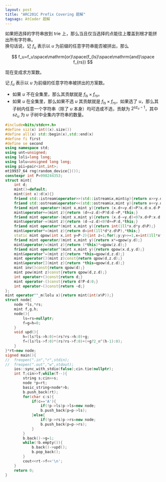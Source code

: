 ```yaml
---
layout: post
title: "ARC201C Prefix Covering 题解"
tagsags: AtCoder 题解
---
```


如果把选择的字符串放到 trie 上，那么当且仅当选择的点能往上覆盖到根才能拼出所有字符串。  
换句话说，记 $f_u$ 表示以 $u$ 为前缀的任意字符串能否被拼出，那么

$$
f_u=f_u\space\mathrm{or}\space(f_{ls}\space\mathrm{and}\space f_{rs})
$$

现在变成求方案数。

记 $f_u$ 表示以 $u$ 为前缀的任意字符串被拼出的方案数。
- 如果 $u$ 不在全集里，那么其贡献就是 $f_{ls}\times f_{rs}$。
- 如果 $u$ 在全集里，那么如果不选 $u$ 其贡献就是 $f_{ls}\times f_{rs}$，如果选了 $u$，那么其子树内任意一个字符串（除了 $u$ 本身）均可选或不选，贡献为 $2^{sz_u-1}$，其中 $sz_u$ 为 $u$ 子树中全集内字符串的数量。

```cpp
#include<bits/stdc++.h>
#define siz(x) int((x).size())
#define all(x) std::begin(x),std::end(x)
#define fi first
#define se second
using namespace std;
using unt=unsigned;
using loli=long long;
using lolu=unsigned long long;
using pii=pair<int,int>;
mt19937_64 rng(random_device{}());
constexpr int P=998244353;
struct mint{
	int d;
	mint()=default;
	mint(int x):d(x){}
	friend std::istream&operator>>(std::istream&x,mint&y){return x>>y.d;}
	friend std::ostream&operator<<(std::ostream&x,mint y){return x<<y.d;}
	friend mint operator+(mint x,mint y){return (x.d+=y.d)<P?x.d:x.d-P;}
	mint&operator+=(mint z){return (d+=z.d)<P?d:d-=P,*this;}
	friend mint operator-(mint x,mint y){return (x.d-=y.d)<0?x.d+P:x.d;}
	mint&operator-=(mint z){return (d-=z.d)<0?d+=P:d,*this;}
	friend mint operator*(mint x,mint y){return int(1ll*x.d*y.d%P);}
	mint&operator*=(mint z){return d=int(1ll*d*z.d%P),*this;}
	static mint qpow(int x,int y=P-2){int z=1;for(;y;y>>=1,x=int(1ll*x*x%P))if(y&1)z=int(1ll*x*z%P);return z;}
	friend mint operator/(mint x,mint y){return x*=qpow(y.d);}
	mint&operator/=(mint z){return (*this)*=qpow(z.d);}
	friend mint operator^(mint x,mint y){return qpow(x.d,y.d);}
	mint&operator^=(mint z){return *this=qpow(d,z.d);}
	mint operator()(mint z)const{return qpow(d,z.d);}
	mint&operator[](mint z){return *this=qpow(d,z.d);}
	mint inv()const{return qpow(d);}
	mint pow(mint z)const{return qpow(d,z.d);}
	int operator+()const{return d;}
	mint operator-()const{return d?P-d:0;}
	int operator~()const{return ~d;}
};
mint operator""_m(lolu x){return mint(int(x%P));}
struct node{
	node *ls,*rs;
	mint f,g,h;
	node(){
		ls=rs=nullptr;
		f=g=h=0;
	}
	void upd(){
		h=(ls?ls->h:0)+(rs?rs->h:0)+g;
		f=(ls?ls->f:0)*(rs?rs->f:0)+(+g?2_m^(h-1):0);
	}
}*rt=new node;
signed main(){
//	freopen(".in","r",stdin);
//	freopen(".out","w",stdout);
	ios::sync_with_stdio(false);cin.tie(nullptr);
	int T;cin>>T;while(T--){
		string s;cin>>s;
		node *p=rt;
		basic_string<node*>b;
		b.push_back(rt);
		for(char c:s){
			if(c=='A'){
				if(!p->ls)p->ls=new node;
				b.push_back(p=p->ls);
			}else{
				if(!p->rs)p->rs=new node;
				b.push_back(p=p->rs);
			}
		}
		b.back()->g=1;
		while(!b.empty()){
			b.back()->upd();
			b.pop_back();
		}
		cout<<rt->f<<'\n';
	}
	return 0;
}
```
